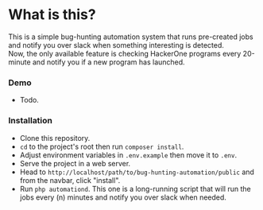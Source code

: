 # What is this?
This is a simple bug-hunting automation system that runs pre-created jobs and notify you over slack when something interesting is detected.\
Now, the only available feature is checking HackerOne programs every 20-minute and notify you if a new program has launched.

### Demo
- Todo.

### Installation
- Clone this repository.
- `cd` to the project's root then run `composer install`.
- Adjust environment variables in `.env.example` then move it to `.env`.
- Serve the project in a web server.
- Head to `http://localhost/path/to/bug-hunting-automation/public` and from the navbar, click "install".
- Run `php automationd`. This one is a long-running script that will run the jobs every (n) minutes and notify you over slack when needed.
